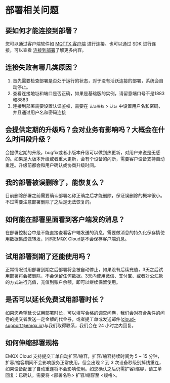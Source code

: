 # 部署相关问题

## 要如何才能连接到部署？
您可以通过客户端软件如 [MQTTX 客户端](https://mqttx.app) 进行连接。也可以通过 SDK 进行连接，可以查看 [连接到部署](../connect_to_deployments/overview.md)了解更多内容。

## 连接失败有哪几类原因？
1. 首先需要检查部署是否处于运行的状态，对于没有活跃连接的部署，系统会自动停止。
2. 查看连接地址和端口是否正确，如果是基础版的实例，请留意端口号不是1883和8883
3. 连接到部署需要设置认证鉴权，需要在 `认证鉴权` > `认证` 中设置用户名和密码，并且通过用户名和密码连接


## 会提供定期的升级吗？会对业务有影响吗？大概会在什么时间段升级？
会提供定期的升级，bugfix或者小版本升级可以做到热更新，对用户来说是无感的。如果是大版本升级或者重大更新，会有个设备的闪断，需要客户设备支持自动重连。升级前都会和用户确认或协商升级时间。

## 我的部署被误删除了，能恢复么？
目前删除部署之前需要确认部署名称正确之后才能删除，保证误删除的概率很小。不过需要注意部署删除了之后是无法恢复的。

## 如何能在部署里面看到客户端发的消息？
在部署控制台中是不能直接查看客户端发送的消息，需要做消息的持久化保存情使用数据集成做转发，同时EMQX Cloud是不会保存客户端消息。


## 试用部署到期了还能使用吗？
正常情况试用部署到期之后部署将会被自动停止，如果没有后续充值，3天之后试用部署将会被删除，不会保留任何数据。3天内使用微信、支付宝、或者对公汇款的方式进行充值，充值到账户余额，即可以继续保留使用。

## 是否可以延长免费试用部署时长？
如果您希望延长试用部署时长，可以填写合格的调查问卷，我们会对符合条件的问卷的提交者发送一定金额的代金券，或者提工单或发送邮件(cloud-support@emqx.io)与我们取得联系，我们会在 24 小时之内回复。

## 如何伸缩部署规格
EMQX Cloud 支持提交工单自动扩容/缩容，扩容/缩容持续时间为 5 ~ 15 分钟，扩容/缩容期间不会影响服务正常使用，但会出现 2 到 3 次设备秒级别掉线重连，如果设备配置了自动重连将不会影响使用。如您确认之后仍需扩容/缩容，请工单回复：已确认，需要将 <部署名称> 扩容/缩容至 <规格>。

